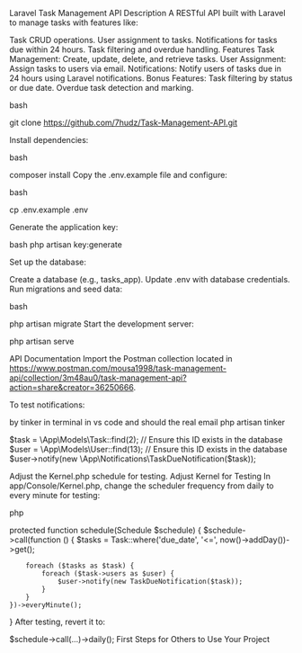 Laravel Task Management API
Description
A RESTful API built with Laravel to manage tasks with features like:

Task CRUD operations.
User assignment to tasks.
Notifications for tasks due within 24 hours.
Task filtering and overdue handling.
Features
Task Management: Create, update, delete, and retrieve tasks.
User Assignment: Assign tasks to users via email.
Notifications: Notify users of tasks due in 24 hours using Laravel notifications.
Bonus Features:
Task filtering by status or due date.
Overdue task detection and marking.



bash

git clone https://github.com/7hudz/Task-Management-API.git


Install dependencies:

bash

composer install
Copy the .env.example file and configure:

bash

cp .env.example .env


Generate the application key:

bash
php artisan key:generate

Set up the database:

Create a database (e.g., tasks_app).
Update .env with database credentials.
Run migrations and seed data:

bash

php artisan migrate 
Start the development server:


php artisan serve



API Documentation
Import the Postman collection located in https://www.postman.com/mousa1998/task-management-api/collection/3m48au0/task-management-api?action=share&creator=36250666.



To test notifications:

by tinker in terminal in vs code 
and should the real email
php artisan tinker

$task = \App\Models\Task::find(2); // Ensure this ID exists in the database
$user = \App\Models\User::find(13); // Ensure this ID exists in the database
$user->notify(new \App\Notifications\TaskDueNotification($task));


Adjust the Kernel.php schedule for testing.
Adjust Kernel for Testing
In app/Console/Kernel.php, change the scheduler frequency from daily to every minute for testing:

php

protected function schedule(Schedule $schedule)
{
    $schedule->call(function () {
        $tasks = Task::where('due_date', '<=', now()->addDay())->get();

        foreach ($tasks as $task) {
            foreach ($task->users as $user) {
                $user->notify(new TaskDueNotification($task));
            }
        }
    })->everyMinute();
}
After testing, revert it to:


$schedule->call(...)->daily();
First Steps for Others to Use Your Project




